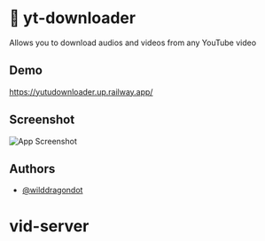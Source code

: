
# 🎵 yt-downloader

Allows you to download audios and videos from any YouTube video


## Demo

https://yutudownloader.up.railway.app/


## Screenshot

![App Screenshot](https://i.ibb.co/mbYZ9Lp/yt-downloader-tr23-onrender-com-1024x768desktop-f6521d.jpg)


## Authors

- [@wilddragondot](https://www.github.com/wilddragondot)
# vid-server
